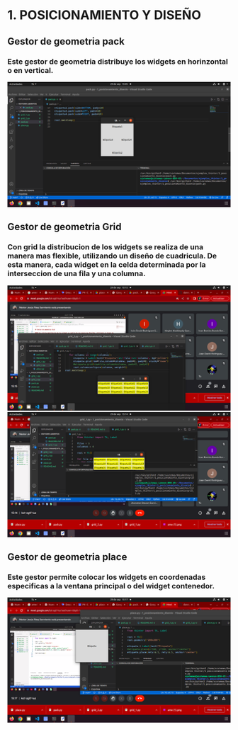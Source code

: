 # 1. POSICIONAMIENTO Y DISEÑO

## Gestor de geometria pack

### Este gestor de geometria distribuye los widgets en horinzontal o en vertical.


![pack](pack.png "pack")

## Gestor de geometria Grid

### Con grid la distribucion de los widgets se realiza de una manera mas flexible, utilizando un diseño de cuadricula. De esta manera, cada widget en la celda determinada por la interseccion de una fila y una columna.

![grid1](grid1.png "grid1")
![grid2](grid2.png "grid2")

## Gestor de geometria place

### Este gestor permite colocar los widgets en coordenadas especificas a la ventana principal o del widget contenedor.

![place](place.png "place")


